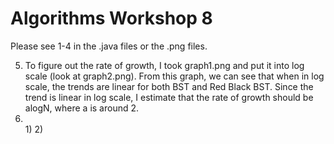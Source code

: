 # Algorithms Workshop 8

Please see 1-4 in the .java files or the .png files. </br>

5. To figure out the rate of growth, I took graph1.png and put it into log scale (look at graph2.png). From this graph, we can see that when in log scale, the trends are linear for both BST and Red Black BST. Since the trend is linear in log scale, I estimate that the rate of growth should be alogN, where a is around 2. </br>
6. </br>
    1)
    2)
